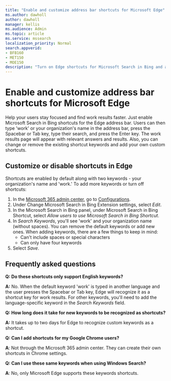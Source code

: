 ```yaml
---
title: "Enable and customize address bar shortcuts for Microsoft Edge"
ms.author: dawholl
author: dawholl
manager: kellis
ms.audience: Admin
ms.topic: article
ms.service: mssearch
localization_priority: Normal
search.appverid:
- BFB160
- MET150
- MOE150
description: "Turn on Edge shortcuts for Microsoft Search in Bing and add custom shortcuts for your organization"
---
```

# Enable and customize address bar shortcuts for Microsoft Edge

Help your users stay focused and find work results faster. Just enable Microsoft Search in Bing shortcuts for the Edge address bar. Users can then type 'work' or your organization's name in the address bar, press the Spacebar or Tab key, type their search, and press the Enter key. The work results page will appear with relevant answers and results. Also, you can change or remove the existing shortcut keywords and add your own custom shortcuts.

## Customize or disable shortcuts in Edge

Shortcuts are enabled by default along with two keywords - your organization's name and 'work.' To add more keywords or turn off shortcuts:

1. In the [Microsoft 365 admin center](https://admin.microsoft.com), go to [Configurations](https://admin.microsoft.com/Adminportal/Home#/MicrosoftSearch/configurations).
2. Under Change Microsoft Search in Bing Extension settings, select *Edit*.
3. In the Microsoft Search in Bing panel, under Microsoft Search in Bing Shortcut, select *Allow users to use Microsoft Search in Bing Shortcut*.
4. In *Search Keywords*, you'll see 'work' and your organization name (without spaces). You can remove the default keywords or add new ones. When adding keywords, there are a few things to keep in mind:
    - Can't include spaces or special characters
    - Can only have four keywords
5. Select *Save*.

## Frequently asked questions

**Q: Do these shortcuts only support English keywords?**

**A:** No. When the default keyword 'work' is typed in another language and the user presses the Spacebar or Tab key, Edge will recognize it as a shortcut key for work results. For other keywords, you'll need to add the language-specific keyword in the *Search Keywords* field.

**Q: How long does it take for new keywords to be recognized as shortcuts?**

**A:**  It takes up to two days for Edge to recognize custom keywords as a shortcut.

**Q: Can I add shortcuts for my Google Chrome users?**

**A**: Not through the Microsoft 365 admin center. They can create their own shortcuts in Chrome settings.

**Q: Can I use these same keywords when using Windows Search?**

**A**: No, only Microsoft Edge supports these keywords shortcuts.
